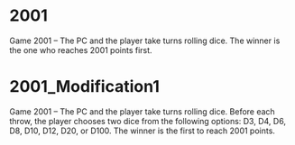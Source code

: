 # 2001
Game 2001 – The PC and the player take turns rolling dice. The winner is the one who reaches 2001 points first.
# 2001_Modification1
Game 2001 – The PC and the player take turns rolling dice.
Before each throw, the player chooses two dice from the following options: D3, D4, D6, D8, D10, D12, D20, or D100.
The winner is the first to reach 2001 points.